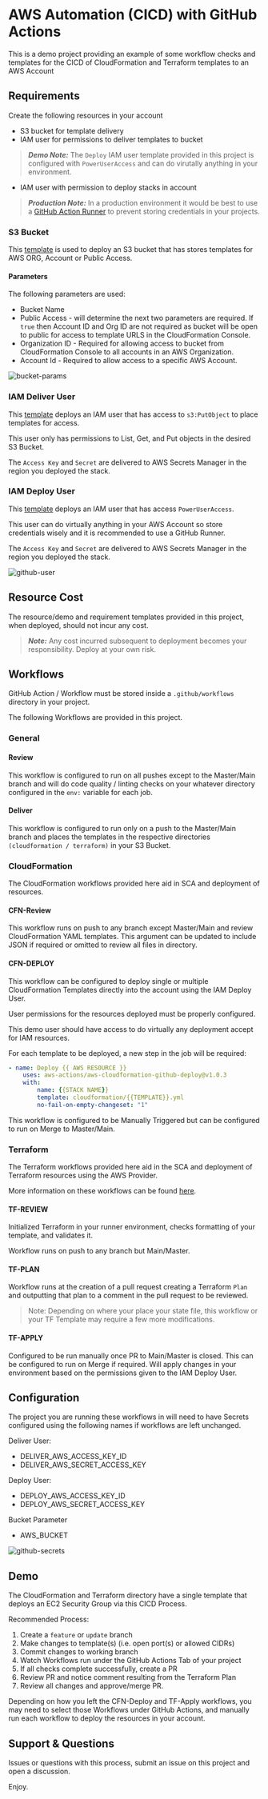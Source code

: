 # AWS Automation (CICD) with GitHub Actions

This is a demo project providing an example of some workflow checks and templates for the CICD of CloudFormation and Terraform templates to an AWS Account

## Requirements

Create the following resources in your account

* S3 bucket for template delivery
* IAM user for permissions to deliver templates to bucket

> ***Demo Note:*** The `Deploy` IAM user template provided in this project is configured with `PowerUserAccess` and can do virutally anything in your environment.

* IAM user with permission to deploy stacks in account

> ***Production Note:*** In a production environment it would be best to use a [GitHub Action Runner](https://github.com/actions/runner) to prevent storing credentials in your projects.

### S3 Bucket

This [template](requirements/bucket-github-templates.yml) is used to deploy an S3 bucket that has stores templates for AWS ORG, Account or Public Access.

#### Parameters

The following parameters are used:

* Bucket Name
* Public Access - will determine the next two parameters are required. If `true` then Account ID and Org ID are not required as bucket will be open to public for access to template URLS in the CloudFormation Console.
* Organization ID - Required for allowing access to bucket from CloudFormation Console to all accounts in an AWS Organization.
* Account Id - Required to allow access to a specific AWS Account.

![bucket-params](images/bucket-stack-params.png)

### IAM Deliver User

This [template](requirements/user-github-deliver.yml) deploys an IAM user that has access to `s3:PutObject` to place templates for access.

This user only has permissions to List, Get, and Put objects in the desired S3 Bucket.

The `Access Key` and `Secret` are delivered to AWS Secrets Manager in the region you deployed the stack.

### IAM Deploy User

This [template](requirements/user-github-deploy.yml) deploys an IAM user that has access `PowerUserAccess`.

This user can do virtually anything in your AWS Account so store credentials wisely and it is recommended to use a GitHub Runner.

The `Access Key` and `Secret` are delivered to AWS Secrets Manager in the region you deployed the stack.

![github-user](images/github-user.png)

## Resource Cost

The resource/demo and requirement templates provided in this project, when deployed, should not incur any cost.

> ***Note:*** Any cost incurred subsequent to deployment becomes your responsibility. Deploy at your own risk.

## Workflows

GitHub Action / Workflow must be stored inside a `.github/workflows` directory in your project.

The following Workflows are provided in this project.

### General

#### Review

This workflow is configured to run on all pushes except to the Master/Main branch and will do code quality / linting checks on your whatever directory configured in the `env:` variable for each job.

#### Deliver

This workflow is configured to run only on a push to the Master/Main branch and places the templates in the respective directories `(cloudformation / terraform)` in your S3 Bucket.

### CloudFormation

The CloudFormation workflows provided here aid in SCA and deployment of resources.

#### CFN-Review

This workflow runs on push to any branch except Master/Main and review CloudFormation YAML templates. This argument can be updated to include JSON if required or omitted to review all files in directory.

#### CFN-DEPLOY

This workflow can be configured to deploy single or multiple CloudFormation Templates directly into the account using the IAM Deploy User.

User permissions for the resources deployed must be properly configured.

This demo user should have access to do virtually any deployment accept for IAM resources.

For each template to be deployed, a new step in the job will be required:

```yaml
- name: Deploy {{ AWS RESOURCE }}
    uses: aws-actions/aws-cloudformation-github-deploy@v1.0.3
    with:
        name: {{STACK NAME}}
        template: cloudformation/{{TEMPLATE}}.yml
        no-fail-on-empty-changeset: "1"
```

This workflow is configured to be Manually Triggered but can be configured to run on Merge to Master/Main.

### Terraform

The Terraform workflows provided here aid in the SCA and deployment of Terraform resources using the AWS Provider.

More information on these workflows can be found [here](https://github.com/marketplace/actions/hashicorp-setup-terraform).

#### TF-REVIEW

Initialized Terraform in your runner environment, checks formatting of your template, and validates it.

Workflow runs on push to any branch but Main/Master.

#### TF-PLAN

Workflow runs at the creation of a pull request creating a Terraform `Plan` and outputting that plan to a comment in the pull request to be reviewed.

> Note: Depending on where your place your state file, this workflow or your TF Template may require a few more modifications.

#### TF-APPLY

Configured to be run manually once PR to Main/Master is closed.
This can be configured to run on Merge if required.
Will apply changes in your environment based on the permissions given to the IAM Deploy User.

## Configuration

The project you are running these workflows in will need to have Secrets configured using the following names if workflows are left unchanged.

Deliver User:

* DELIVER_AWS_ACCESS_KEY_ID
* DELIVER_AWS_SECRET_ACCESS_KEY

Deploy User:

* DEPLOY_AWS_ACCESS_KEY_ID
* DEPLOY_AWS_SECRET_ACCESS_KEY

Bucket Parameter

* AWS_BUCKET

![github-secrets](images/github-secrets.png)

## Demo

The CloudFormation and Terraform directory have a single template that deploys an EC2 Security Group via this CICD Process.

Recommended Process:

1. Create a `feature` or `update` branch
2. Make changes to template(s) (i.e. open port(s) or allowed CIDRs)
3. Commit changes to working branch
4. Watch Workflows run under the GitHub Actions Tab of your project
5. If all checks complete successfully, create a PR
6. Review PR and notice comment resulting from the Terraform Plan
7. Review all changes and approve/merge PR.

Depending on how you left the CFN-Deploy and TF-Apply workflows, you may need to select those Workflows under GitHub Actions, and manually run each workflow to deploy the resources in your account.

## Support & Questions

Issues or questions with this process, submit an issue on this project and open a discussion.

Enjoy.
